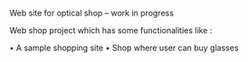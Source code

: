 Web site for optical shop – work in progress

Web shop project which has some functionalities like :

•	A sample shopping site
•	Shop where user can buy glasses
